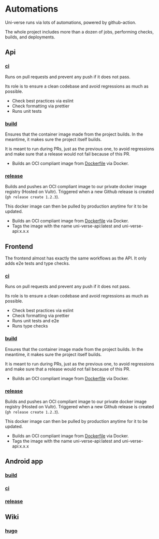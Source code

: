 # Automations

Uni-verse runs via lots of automations, powered by github-action.

The whole project includes more than a dozen of jobs, performing checks, builds, and deployments.

## Api

### [ci](https://github.com/uni-verse-fm/uni-verse-api/blob/main/.github/workflows/ci.yml)

Runs on pull requests and prevent any push if it does not pass.

Its role is to ensure a clean codebase and avoid regressions as much as possible.

- Check best practices via eslint
- Check formatting via prettier
- Runs unit tests

### [build](https://github.com/uni-verse-fm/uni-verse-api/blob/main/.github/workflows/build.yml)

Ensures that the container image made from the project builds.
In the meantime, it makes sure the project itself builds.

It is meant to run during PRs, just as the previous one, to avoid regressions and make sure that a release would not fail because of this PR.

- Builds an OCI compliant image from [Dockerfile](https://github.com/uni-verse-fm/uni-verse-api/blob/main/Dockerfile) via Docker.

### [release](https://github.com/uni-verse-fm/uni-verse-api/blob/main/.github/workflows/release.yml)

Builds and pushes an OCI compliant image to our private docker image registry (Hosted on Vultr).
Triggered when a new Github release is created (`gh release create 1.2.3`).

This docker image can then be pulled by production anytime for it to be updated.

- Builds an OCI compliant image from [Dockerfile](https://github.com/uni-verse-fm/uni-verse-api/blob/main/Dockerfile) via Docker.
- Tags the image with the name uni-verse-api:latest and uni-verse-api:x.x.x

## Frontend

The frontend almost has exactly the same workflows as the API.
It only adds e2e tests and type checks.

### [ci](https://github.com/uni-verse-fm/uni-verse-frontend/blob/main/.github/workflows/ci.yml)

Runs on pull requests and prevent any push if it does not pass.

Its role is to ensure a clean codebase and avoid regressions as much as possible.

- Check best practices via eslint
- Check formatting via prettier
- Runs unit tests and e2e
- Runs type checks

### [build](https://github.com/uni-verse-fm/uni-verse-frontend/blob/main/.github/workflows/build.yml)

Ensures that the container image made from the project builds.
In the meantime, it makes sure the project itself builds.

It is meant to run during PRs, just as the previous one, to avoid regressions and make sure that a release would not fail because of this PR.

- Builds an OCI compliant image from [Dockerfile](https://github.com/uni-verse-fm/uni-verse-frontend/blob/main/Dockerfile) via Docker.

### [release](https://github.com/uni-verse-fm/uni-verse-frontend/blob/main/.github/workflows/release.yml)

Builds and pushes an OCI compliant image to our private docker image registry (Hosted on Vultr).
Triggered when a new Github release is created (`gh release create 1.2.3`).

This docker image can then be pulled by production anytime for it to be updated.

- Builds an OCI compliant image from [Dockerfile](https://github.com/uni-verse-fm/uni-verse-api/blob/main/Dockerfile) via Docker.
- Tags the image with the name uni-verse-api:latest and uni-verse-api:x.x.x

## Android app 

### [build](https://github.com/uni-verse-fm/uni-verse-app/blob/main/.github/workflows/build.yml)
### [ci](https://github.com/uni-verse-fm/uni-verse-app/blob/main/.github/workflows/ci.yml)
### [release](https://github.com/uni-verse-fm/uni-verse-app/blob/main/.github/workflows/release.yml)

## Wiki

### [hugo](https://github.com/uni-verse-fm/uni-verse-fm.github.io/blob/main/.github/workflows/hugo.yaml) 


